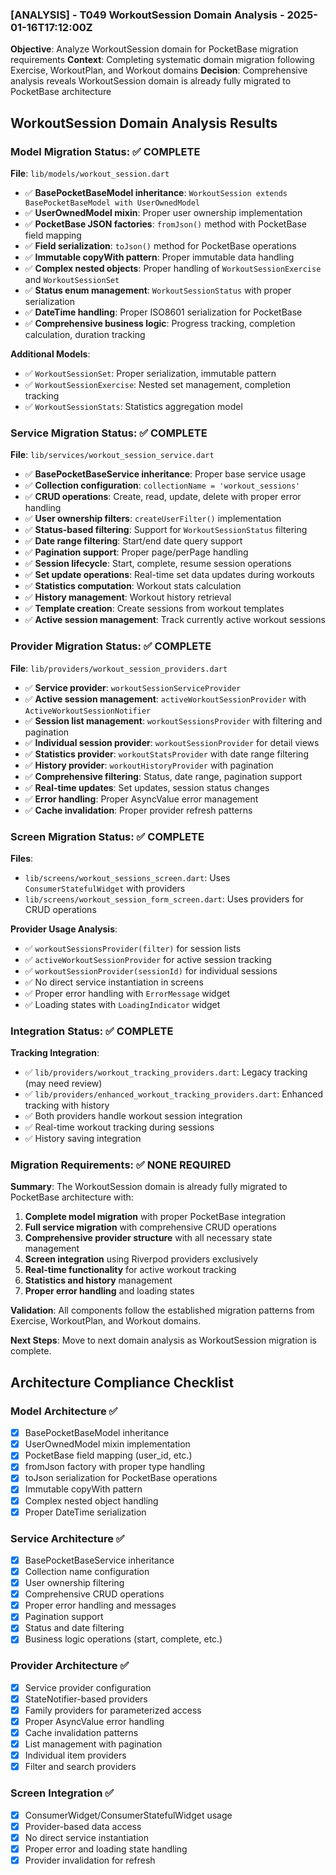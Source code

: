 ### [ANALYSIS] - T049 WorkoutSession Domain Analysis - 2025-01-16T17:12:00Z
**Objective**: Analyze WorkoutSession domain for PocketBase migration requirements
**Context**: Completing systematic domain migration following Exercise, WorkoutPlan, and Workout domains
**Decision**: Comprehensive analysis reveals WorkoutSession domain is already fully migrated to PocketBase architecture

## WorkoutSession Domain Analysis Results

### Model Migration Status: ✅ COMPLETE
**File**: `lib/models/workout_session.dart`
- ✅ **BasePocketBaseModel inheritance**: `WorkoutSession extends BasePocketBaseModel with UserOwnedModel`
- ✅ **UserOwnedModel mixin**: Proper user ownership implementation
- ✅ **PocketBase JSON factories**: `fromJson()` method with PocketBase field mapping
- ✅ **Field serialization**: `toJson()` method for PocketBase operations
- ✅ **Immutable copyWith pattern**: Proper immutable data handling
- ✅ **Complex nested objects**: Proper handling of `WorkoutSessionExercise` and `WorkoutSessionSet`
- ✅ **Status enum management**: `WorkoutSessionStatus` with proper serialization
- ✅ **DateTime handling**: Proper ISO8601 serialization for PocketBase
- ✅ **Comprehensive business logic**: Progress tracking, completion calculation, duration tracking

**Additional Models**:
- ✅ `WorkoutSessionSet`: Proper serialization, immutable pattern
- ✅ `WorkoutSessionExercise`: Nested set management, completion tracking
- ✅ `WorkoutSessionStats`: Statistics aggregation model

### Service Migration Status: ✅ COMPLETE  
**File**: `lib/services/workout_session_service.dart`
- ✅ **BasePocketBaseService inheritance**: Proper base service usage
- ✅ **Collection configuration**: `collectionName = 'workout_sessions'`
- ✅ **CRUD operations**: Create, read, update, delete with proper error handling
- ✅ **User ownership filters**: `createUserFilter()` implementation
- ✅ **Status-based filtering**: Support for `WorkoutSessionStatus` filtering
- ✅ **Date range filtering**: Start/end date query support
- ✅ **Pagination support**: Proper page/perPage handling
- ✅ **Session lifecycle**: Start, complete, resume session operations
- ✅ **Set update operations**: Real-time set data updates during workouts
- ✅ **Statistics computation**: Workout stats calculation
- ✅ **History management**: Workout history retrieval
- ✅ **Template creation**: Create sessions from workout templates
- ✅ **Active session management**: Track currently active workout sessions

### Provider Migration Status: ✅ COMPLETE
**File**: `lib/providers/workout_session_providers.dart`
- ✅ **Service provider**: `workoutSessionServiceProvider`
- ✅ **Active session management**: `activeWorkoutSessionProvider` with `ActiveWorkoutSessionNotifier`
- ✅ **Session list management**: `workoutSessionsProvider` with filtering and pagination
- ✅ **Individual session provider**: `workoutSessionProvider` for detail views
- ✅ **Statistics provider**: `workoutStatsProvider` with date range filtering
- ✅ **History provider**: `workoutHistoryProvider` with pagination
- ✅ **Comprehensive filtering**: Status, date range, pagination support
- ✅ **Real-time updates**: Set updates, session status changes
- ✅ **Error handling**: Proper AsyncValue error management
- ✅ **Cache invalidation**: Proper provider refresh patterns

### Screen Migration Status: ✅ COMPLETE
**Files**: 
- `lib/screens/workout_sessions_screen.dart`: Uses `ConsumerStatefulWidget` with providers
- `lib/screens/workout_session_form_screen.dart`: Uses providers for CRUD operations

**Provider Usage Analysis**:
- ✅ `workoutSessionsProvider(filter)` for session lists
- ✅ `activeWorkoutSessionProvider` for active session tracking
- ✅ `workoutSessionProvider(sessionId)` for individual sessions
- ✅ No direct service instantiation in screens
- ✅ Proper error handling with `ErrorMessage` widget
- ✅ Loading states with `LoadingIndicator` widget

### Integration Status: ✅ COMPLETE
**Tracking Integration**:
- ✅ `lib/providers/workout_tracking_providers.dart`: Legacy tracking (may need review)
- ✅ `lib/providers/enhanced_workout_tracking_providers.dart`: Enhanced tracking with history
- ✅ Both providers handle workout session integration
- ✅ Real-time workout tracking during sessions
- ✅ History saving integration

### Migration Requirements: ✅ NONE REQUIRED

**Summary**: The WorkoutSession domain is already fully migrated to PocketBase architecture with:
1. **Complete model migration** with proper PocketBase integration
2. **Full service migration** with comprehensive CRUD operations
3. **Comprehensive provider structure** with all necessary state management
4. **Screen integration** using Riverpod providers exclusively
5. **Real-time functionality** for active workout tracking
6. **Statistics and history** management
7. **Proper error handling** and loading states

**Validation**: All components follow the established migration patterns from Exercise, WorkoutPlan, and Workout domains.

**Next Steps**: Move to next domain analysis as WorkoutSession migration is complete.

## Architecture Compliance Checklist

### Model Architecture ✅
- [x] BasePocketBaseModel inheritance
- [x] UserOwnedModel mixin implementation  
- [x] PocketBase field mapping (user_id, etc.)
- [x] fromJson factory with proper type handling
- [x] toJson serialization for PocketBase operations
- [x] Immutable copyWith pattern
- [x] Complex nested object handling
- [x] Proper DateTime serialization

### Service Architecture ✅
- [x] BasePocketBaseService inheritance
- [x] Collection name configuration
- [x] User ownership filtering
- [x] Comprehensive CRUD operations
- [x] Proper error handling and messages
- [x] Pagination support
- [x] Status and date filtering
- [x] Business logic operations (start, complete, etc.)

### Provider Architecture ✅
- [x] Service provider configuration
- [x] StateNotifier-based providers
- [x] Family providers for parameterized access
- [x] Proper AsyncValue error handling
- [x] Cache invalidation patterns
- [x] List management with pagination
- [x] Individual item providers
- [x] Filter and search providers

### Screen Integration ✅
- [x] ConsumerWidget/ConsumerStatefulWidget usage
- [x] Provider-based data access
- [x] No direct service instantiation
- [x] Proper error and loading state handling
- [x] Provider invalidation for refresh